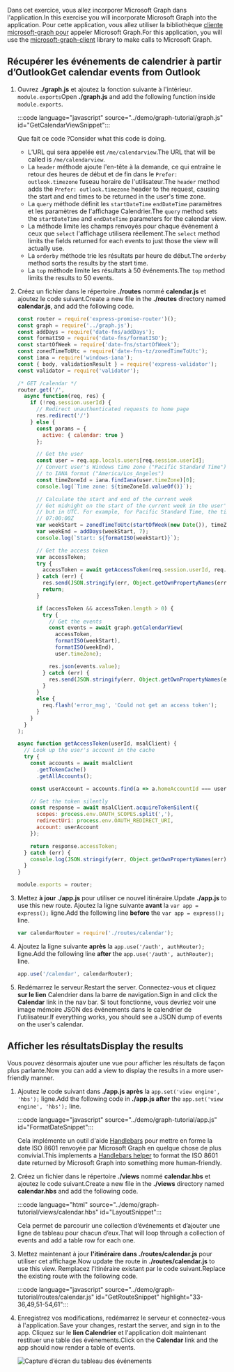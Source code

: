 <!-- markdownlint-disable MD002 MD041 -->

<span data-ttu-id="1bc40-101">Dans cet exercice, vous allez incorporer Microsoft Graph dans l'application.</span><span class="sxs-lookup"><span data-stu-id="1bc40-101">In this exercise you will incorporate Microsoft Graph into the application.</span></span> <span data-ttu-id="1bc40-102">Pour cette application, vous allez utiliser la bibliothèque [cliente microsoft-graph pour](https://github.com/microsoftgraph/msgraph-sdk-javascript) appeler Microsoft Graph.</span><span class="sxs-lookup"><span data-stu-id="1bc40-102">For this application, you will use the [microsoft-graph-client](https://github.com/microsoftgraph/msgraph-sdk-javascript) library to make calls to Microsoft Graph.</span></span>

## <a name="get-calendar-events-from-outlook"></a><span data-ttu-id="1bc40-103">Récupérer les événements de calendrier à partir d’Outlook</span><span class="sxs-lookup"><span data-stu-id="1bc40-103">Get calendar events from Outlook</span></span>

1. <span data-ttu-id="1bc40-104">Ouvrez **./graph.js** et ajoutez la fonction suivante à l'intérieur. `module.exports`</span><span class="sxs-lookup"><span data-stu-id="1bc40-104">Open **./graph.js** and add the following function inside `module.exports`.</span></span>

    :::code language="javascript" source="../demo/graph-tutorial/graph.js" id="GetCalendarViewSnippet":::

    <span data-ttu-id="1bc40-105">Que fait ce code ?</span><span class="sxs-lookup"><span data-stu-id="1bc40-105">Consider what this code is doing.</span></span>

    - <span data-ttu-id="1bc40-106">L’URL qui sera appelée est `/me/calendarview`.</span><span class="sxs-lookup"><span data-stu-id="1bc40-106">The URL that will be called is `/me/calendarview`.</span></span>
    - <span data-ttu-id="1bc40-107">La `header` méthode ajoute l'en-tête à la demande, ce qui entraîne le retour des heures de début et de fin dans le `Prefer: outlook.timezone` fuseau horaire de l'utilisateur.</span><span class="sxs-lookup"><span data-stu-id="1bc40-107">The `header` method adds the `Prefer: outlook.timezone` header to the request, causing the start and end times to be returned in the user's time zone.</span></span>
    - <span data-ttu-id="1bc40-108">La `query` méthode définit les `startDateTime` `endDateTime` paramètres et les paramètres de l'affichage Calendrier.</span><span class="sxs-lookup"><span data-stu-id="1bc40-108">The `query` method sets the `startDateTime` and `endDateTime` parameters for the calendar view.</span></span>
    - <span data-ttu-id="1bc40-109">La méthode limite les champs renvoyés pour chaque événement à ceux que `select` l'affichage utilisera réellement.</span><span class="sxs-lookup"><span data-stu-id="1bc40-109">The `select` method limits the fields returned for each events to just those the view will actually use.</span></span>
    - <span data-ttu-id="1bc40-110">La `orderby` méthode trie les résultats par heure de début.</span><span class="sxs-lookup"><span data-stu-id="1bc40-110">The `orderby` method sorts the results by the start time.</span></span>
    - <span data-ttu-id="1bc40-111">La `top` méthode limite les résultats à 50 événements.</span><span class="sxs-lookup"><span data-stu-id="1bc40-111">The `top` method limits the results to 50 events.</span></span>

1. <span data-ttu-id="1bc40-112">Créez un fichier dans le répertoire **./routes** nommé **calendar.js** et ajoutez le code suivant.</span><span class="sxs-lookup"><span data-stu-id="1bc40-112">Create a new file in the **./routes** directory named **calendar.js**, and add the following code.</span></span>

    ```javascript
    const router = require('express-promise-router')();
    const graph = require('../graph.js');
    const addDays = require('date-fns/addDays');
    const formatISO = require('date-fns/formatISO');
    const startOfWeek = require('date-fns/startOfWeek');
    const zonedTimeToUtc = require('date-fns-tz/zonedTimeToUtc');
    const iana = require('windows-iana');
    const { body, validationResult } = require('express-validator');
    const validator = require('validator');

    /* GET /calendar */
    router.get('/',
      async function(req, res) {
        if (!req.session.userId) {
          // Redirect unauthenticated requests to home page
          res.redirect('/')
        } else {
          const params = {
            active: { calendar: true }
          };

          // Get the user
          const user = req.app.locals.users[req.session.userId];
          // Convert user's Windows time zone ("Pacific Standard Time")
          // to IANA format ("America/Los_Angeles")
          const timeZoneId = iana.findIana(user.timeZone)[0];
          console.log(`Time zone: ${timeZoneId.valueOf()}`);

          // Calculate the start and end of the current week
          // Get midnight on the start of the current week in the user's timezone,
          // but in UTC. For example, for Pacific Standard Time, the time value would be
          // 07:00:00Z
          var weekStart = zonedTimeToUtc(startOfWeek(new Date()), timeZoneId.valueOf());
          var weekEnd = addDays(weekStart, 7);
          console.log(`Start: ${formatISO(weekStart)}`);

          // Get the access token
          var accessToken;
          try {
            accessToken = await getAccessToken(req.session.userId, req.app.locals.msalClient);
          } catch (err) {
            res.send(JSON.stringify(err, Object.getOwnPropertyNames(err)));
            return;
          }

          if (accessToken && accessToken.length > 0) {
            try {
              // Get the events
              const events = await graph.getCalendarView(
                accessToken,
                formatISO(weekStart),
                formatISO(weekEnd),
                user.timeZone);

              res.json(events.value);
            } catch (err) {
              res.send(JSON.stringify(err, Object.getOwnPropertyNames(err)));
            }
          }
          else {
            req.flash('error_msg', 'Could not get an access token');
          }
        }
      }
    );

    async function getAccessToken(userId, msalClient) {
      // Look up the user's account in the cache
      try {
        const accounts = await msalClient
          .getTokenCache()
          .getAllAccounts();

        const userAccount = accounts.find(a => a.homeAccountId === userId);

        // Get the token silently
        const response = await msalClient.acquireTokenSilent({
          scopes: process.env.OAUTH_SCOPES.split(','),
          redirectUri: process.env.OAUTH_REDIRECT_URI,
          account: userAccount
        });

        return response.accessToken;
      } catch (err) {
        console.log(JSON.stringify(err, Object.getOwnPropertyNames(err)));
      }
    }

    module.exports = router;
    ```

1. <span data-ttu-id="1bc40-113">Mettez **à jour ./app.js** pour utiliser ce nouvel itinéraire.</span><span class="sxs-lookup"><span data-stu-id="1bc40-113">Update **./app.js** to use this new route.</span></span> <span data-ttu-id="1bc40-114">Ajoutez la ligne suivante **avant** la `var app = express();` ligne.</span><span class="sxs-lookup"><span data-stu-id="1bc40-114">Add the following line **before** the `var app = express();` line.</span></span>

    ```javascript
    var calendarRouter = require('./routes/calendar');
    ```

1. <span data-ttu-id="1bc40-115">Ajoutez la ligne suivante **après** la `app.use('/auth', authRouter);` ligne.</span><span class="sxs-lookup"><span data-stu-id="1bc40-115">Add the following line **after** the `app.use('/auth', authRouter);` line.</span></span>

    ```javascript
    app.use('/calendar', calendarRouter);
    ```

1. <span data-ttu-id="1bc40-116">Redémarrez le serveur.</span><span class="sxs-lookup"><span data-stu-id="1bc40-116">Restart the server.</span></span> <span data-ttu-id="1bc40-117">Connectez-vous et cliquez **sur le lien** Calendrier dans la barre de navigation.</span><span class="sxs-lookup"><span data-stu-id="1bc40-117">Sign in and click the **Calendar** link in the nav bar.</span></span> <span data-ttu-id="1bc40-118">Si tout fonctionne, vous devriez voir une image mémoire JSON des événements dans le calendrier de l’utilisateur.</span><span class="sxs-lookup"><span data-stu-id="1bc40-118">If everything works, you should see a JSON dump of events on the user's calendar.</span></span>

## <a name="display-the-results"></a><span data-ttu-id="1bc40-119">Afficher les résultats</span><span class="sxs-lookup"><span data-stu-id="1bc40-119">Display the results</span></span>

<span data-ttu-id="1bc40-120">Vous pouvez désormais ajouter une vue pour afficher les résultats de façon plus parlante.</span><span class="sxs-lookup"><span data-stu-id="1bc40-120">Now you can add a view to display the results in a more user-friendly manner.</span></span>

1. <span data-ttu-id="1bc40-121">Ajoutez le code suivant dans **./app.js après** la `app.set('view engine', 'hbs');` ligne.</span><span class="sxs-lookup"><span data-stu-id="1bc40-121">Add the following code in **./app.js after** the `app.set('view engine', 'hbs');` line.</span></span>

    :::code language="javascript" source="../demo/graph-tutorial/app.js" id="FormatDateSnippet":::

    <span data-ttu-id="1bc40-122">Cela implémente un outil d'aide [Handlebars](http://handlebarsjs.com/#helpers) pour mettre en forme la date ISO 8601 renvoyée par Microsoft Graph en quelque chose de plus convivial.</span><span class="sxs-lookup"><span data-stu-id="1bc40-122">This implements a [Handlebars helper](http://handlebarsjs.com/#helpers) to format the ISO 8601 date returned by Microsoft Graph into something more human-friendly.</span></span>

1. <span data-ttu-id="1bc40-123">Créez un fichier dans le répertoire **./views** nommé **calendar.hbs** et ajoutez le code suivant.</span><span class="sxs-lookup"><span data-stu-id="1bc40-123">Create a new file in the **./views** directory named **calendar.hbs** and add the following code.</span></span>

    :::code language="html" source="../demo/graph-tutorial/views/calendar.hbs" id="LayoutSnippet":::

    <span data-ttu-id="1bc40-124">Cela permet de parcourir une collection d’événements et d’ajouter une ligne de tableau pour chacun d’eux.</span><span class="sxs-lookup"><span data-stu-id="1bc40-124">That will loop through a collection of events and add a table row for each one.</span></span>

1. <span data-ttu-id="1bc40-125">Mettez maintenant à jour **l'itinéraire dans ./routes/calendar.js** pour utiliser cet affichage.</span><span class="sxs-lookup"><span data-stu-id="1bc40-125">Now update the route in **./routes/calendar.js** to use this view.</span></span> <span data-ttu-id="1bc40-126">Remplacez l'itinéraire existant par le code suivant.</span><span class="sxs-lookup"><span data-stu-id="1bc40-126">Replace the existing route with the following code.</span></span>

    :::code language="javascript" source="../demo/graph-tutorial/routes/calendar.js" id="GetRouteSnippet" highlight="33-36,49,51-54,61":::

1. <span data-ttu-id="1bc40-127">Enregistrez vos modifications, redémarrez le serveur et connectez-vous à l'application.</span><span class="sxs-lookup"><span data-stu-id="1bc40-127">Save your changes, restart the server, and sign in to the app.</span></span> <span data-ttu-id="1bc40-128">Cliquez sur le **lien Calendrier** et l'application doit maintenant restituer une table des événements.</span><span class="sxs-lookup"><span data-stu-id="1bc40-128">Click on the **Calendar** link and the app should now render a table of events.</span></span>

    ![Capture d’écran du tableau des événements](./images/add-msgraph-01.png)
